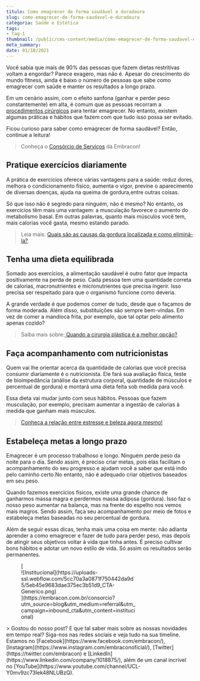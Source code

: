```yaml
---
titulo: Como emagrecer de forma saudável e duradoura
slug: como-emagrecer-de-forma-saudavel-e-duradoura
categoria: Saúde e Estética
tags:
- tag-1
thumbnail: /public/cms-content/media/como-emagrecer-de-forma-saudavel-e-duradoura.jpeg
meta_summary: 
date: 01/10/2021
---
```

Você sabia que mais de 90% das pessoas que fazem dietas restritivas voltam a engordar? Parece exagero, mas não é. Apesar do crescimento do mundo fitness, ainda é baixo o número de pessoas que sabe como emagrecer com saúde e manter os resultados a longo prazo.

Em um cenário assim, com o efeito sanfona (ganhar e perder peso constantemente) em alta, é comum que as pessoas recorram a [procedimentos cirúrgicos](https://www.embracon.com.br/blog/4-perguntas-e-respostas-sobre-a-lipoaspiracao) para tentar emagrecer. No entanto, existem algumas práticas e hábitos que fazem com que tudo isso possa ser evitado.

Ficou curioso para saber como emagrecer de forma saudável? Então, continue a leitura!

> Conheça o [Consórcio de Serviços](https://www.embracon.com.br/consorcio-servicos) da Embracon!

Pratique exercícios diariamente
-------------------------------

A prática de exercícios oferece várias vantagens para a saúde: reduz dores, melhora o condicionamento físico, aumenta o vigor, previne o aparecimento de diversas doenças, ajuda na queima de gordura,entre outras coisas.

Só que isso não é segredo para ninguém, não é mesmo? No entanto, os exercícios têm mais uma vantagem: a musculação favorece o aumento do metabolismo basal. Em outras palavras, quanto mais músculos você tem, mais calorias você gasta, mesmo estando parado.

> Leia mais: [Quais são as causas da gordura localizada e como eliminá-la?](https://www.embracon.com.br/blog/quais-sao-as-causas-da-gordura-localizada-e-como-elimina-la)

Tenha uma dieta equilibrada
---------------------------

Somado aos exercícios, a alimentação saudável é outro fator que impacta positivamente na perda de peso. Cada pessoa tem uma quantidade correta de calorias, macronutrientes e micronutrientes que precisa ingerir. Isso precisa ser respeitado para que o organismo funcione como deveria.

A grande verdade é que podemos comer de tudo, desde que o façamos de forma moderada. Além disso, substituições são sempre bem-vindas. Em vez de comer a mandioca frita, por exemplo, que tal optar pelo alimento apenas cozido?

> Saiba mais sobre:[ Quando a cirurgia plástica é a melhor opção?](https://www.embracon.com.br/blog/quando-a-cirurgia-plastica-e-a-melhor-opcao)

Faça acompanhamento com nutricionistas
--------------------------------------

Quem vai lhe orientar acerca da quantidade de calorias que você precisa consumir diariamente é o nutricionista. Ele fará sua avaliação física, teste de bioimpedância (análise da estrutura corporal, quantidade de músculos e percentual de gordura) e montará uma dieta feita sob medida para você.

Essa dieta vai mudar junto com seus hábitos. Pessoas que fazem musculação, por exemplo, precisam aumentar a ingestão de calorias à medida que ganham mais músculos.

> [Conheça a relação entre estresse e beleza agora mesmo!](https://www.embracon.com.br/blog/conheca-a-relacao-entre-estresse-e-beleza-agora-mesmo)

Estabeleça metas a longo prazo
------------------------------

Emagrecer é um processo trabalhoso e longo. Ninguém perde peso da noite para o dia. Sendo assim, é preciso criar metas, pois elas facilitam o acompanhamento do seu progresso e ajudam você a saber que está indo pelo caminho certo.No entanto, não é adequado criar objetivos baseados em seu peso.

Quando fazemos exercícios físicos, existe uma grande chance de ganharmos massa magra e perdermos massa adiposa (gordura). Isso faz o nosso peso aumentar na balança, mas na frente do espelho nos vemos mais magros. Sendo assim, faça seu acompanhamento por meio de fotos e estabeleça metas baseadas no seu percentual de gordura.

Além de seguir essas dicas, tenha mais uma coisa em mente: não adianta aprender a como emagrecer e fazer de tudo para perder peso, mas depois de atingir seus objetivos voltar à vida que tinha antes. É preciso cultivar bons hábitos e adotar um novo estilo de vida. Só assim os resultados serão permanentes.

<figure class="w-richtext-figure-type-image w-richtext-align-center" style="max-width:310px">[<div>![Institucional](https://uploads-ssl.webflow.com/5cc70a3a0871f750442da9d5/5eb45e9683dae375ec3b51d9_CTA-Generico.png)</div>](https://embracon.com.br/consorcio?utm_source=blog&utm_medium=referral&utm_campaign=inbound_cta&utm_content=institucional)</figure>> Gostou do nosso post? E que tal saber mais sobre as nossas novidades em tempo real? Siga-nos nas redes sociais e veja tudo na sua timeline. Estamos no [Facebook](https://www.facebook.com/embracon/), [Instagram](https://www.instagram.com/embraconoficial/), [Twitter](https://twitter.com/embracon) e [LinkedIn](https://www.linkedin.com/company/1018875/), além de um canal incrível no [YouTube](https://www.youtube.com/channel/UCL-Y0mv9zc73Iek48NLUBzQ).
